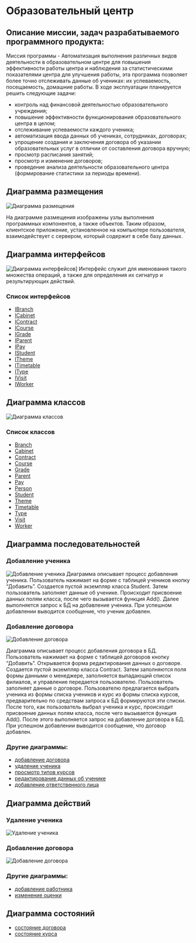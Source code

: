 # Образовательный центр
## Описание миссии, задач разрабатываемого программного продукта:
Миссия программы - Автоматизация выполнения различных видов деятельности в образовательном центре для повышения эффективности работы центра и наблюдения за статистическими показателями центра для улучшения работы, эта программа позволяет более точно отслеживать данные об учениках: их успеваемость, посещаемость, домашние работы.
В ходе эксплуатации планируется решить следующие задачи:
-	контроль над финансовой деятельностью образовательного учреждения;
-	повышение эффективности функционирования образовательного центра в целом;
-	отслеживание успеваемости каждого ученика;
-	автоматизация ввода данных об учениках, сотрудниках, договорах;
-	упрощение создания и заключения договора об указании образовательных услуг в отличии от составления договора вручную;
-	просмотр расписания занятий;
-	просмотр и изменение договоров;
-	проведение анализа деятельности образовательного центра (формирование статистики за периоды времени).
 
 
## Диаграмма размещения
![](./img/dgr.deployment.png "Диаграмма размещения")

На диаграмме размещения изображены узлы выполнения программных компонентов, а также объектов. Таким образом, клиентское приложение, 
установленное на компьютере пользователя, взаимодействует с сервером, который содержит в себе базу данных.

## Диаграмма интерфейсов
![](./img/dgr.interface.png "Диаграмма интерфейсов")]
Интерфейс служит для именования такого множества операций, а также для определения их сигнатур и результирующих действий.

### Список интерфейсов


- [IBranch](./docs/IBranch.md "Интерфейс IBranch")
- [ICabinet](./docs/ICabinet.md "Интерфейс ICabinet")
- [IContract](./docs/IContract.md "Интерфейс IContract")
- [ICourse](./docs/ICourse.md "Интерфейс ICourse")
- [IGrade](./docs/IGrade.md "Интерфейс IGrade")
- [IParent](./docs/IParent.md "Интерфейс IParent")
- [IPay](./docs/IPay.md "Интерфейс IPay")
- [IStudent](./docs/IStudent.md "Интерфейс IStudent")
- [ITheme](./docs/ITheme.md "Интерфейс ITheme")
- [ITimetable](./docs/ITimetable.md "Интерфейс ITimetable")
- [IType](./docs/IType.md "Интерфейс IType")
- [IVisit](./docs/IVisit.md "Интерфейс IVisit")
- [IWorker](./docs/IWorker.md "Интерфейс IWorker")


## Диаграмма классов
![](./img/dgr.classes.png "Диаграмма классов")

### Список классов


- [Branch](./docs/Branch.md "Класс Branch")
- [Cabinet](./docs/Cabinet.md "Класс Cabinet")
- [Contract](./docs/Contract.md "Класс Contract")
- [Course](./docs/Course.md "Класс Course")
- [Grade](./docs/Grade.md "Класс Grade")
- [Parent](./docs/Parent.md "Класс Parent")
- [Pay](./docs/Pay.md "Класс Pay")
- [Person](./docs/Person.md "Класс Person")
- [Student](./docs/Student.md "Класс Student")
- [Theme](./docs/Theme.md "Класс Theme")
- [Timetable](./docs/Timetable.md "Класс Timetable")
- [Type](./docs/Type.md "Класс Type")
- [Visit](./docs/Visit.md "Класс Visit")
- [Worker](./docs/Worker.md "Класс Worker")


## Диаграмма последовательностей

### Добавление ученика
![](./img/dgr.seqAddSt.png.png "Добавление ученика")
Диаграмма описывает процесс добавления ученика. Пользователь нажимает на форме с таблицей учеников кнопку “Добавить”. Создается пустой экземпляр класса Student. Затем пользователь заполняет данные об ученике. Происходит присвоение данных полям класса, после чего вызывается функция Add(). Далее выполняется запрос к БД на добавление ученика. При успешном добавлении выводится сообщение, что ученик добавлен. 


### Добавление договора
![](./img/dgr.seqAddContr.png "Добавление договора")

Диаграмма описывает процесс добавления договора в БД. Пользователь нажимает на форме с таблицей договоров кнопку “Добавить”. Открывается форма редактирования данных о договоре. Создается пустой экземпляр класса Contract. Затем заполняются поля формы данными о менеджере, заполняется выпадающий список филиалов, и управление передается пользователю. Пользователь заполняет данные о договоре. Пользователю предлагается выбрать ученика из формы списка учеников и курс из формы списка курсов, предварительно по средствам запроса к БД формируются эти списки. После того, как пользователь выбрал ученика и курс, происходит присвоение данных полям класса, после чего вызывается функция Add(). После этого выполняется запрос на добавление договора в БД. При успешном добавлении выводится сообщение, что договор добавлен.

### Другие диаграммы:
- [добавление договора](https://github.com/ "Диаграмма последовательностей - добавление договора")
-  [удаление ученика](https://github.com/ "Диаграмма последовательностей - удаление ученика")
-  [просмотр типов курсов](https://github.com/ "Диаграмма последовательностей - просмотр типов курсов")
- [ редактирование данных об ученике](https://github.com/ "Диаграмма последовательностей -  редактирование данных об ученике")
-  [добавление ответственного лица](https://github.com/ "Диаграмма последовательностей - добавление ответственного лица")

## Диаграмма действий

### Удаление ученика
![](./img/dgr.activeDelSt.png "Удаление ученика")

### Добавление договора
![](./img/dgr.activeAddContr.png "Добавление договора")

### Другие диаграммы:
-  [добавление работника](https://github.com/ "Диаграмма действий - добавление работника")
-  [изменение оценки](https://github.com/ "Диаграмма действий - изменение оценки")

## Диаграмма состояний
-  [состояние договора](https://github.com/ "Диаграмма состояний - состояние договора")
-  [состояние курса](https://github.com/ "Диаграмма состояний - состояние курса")